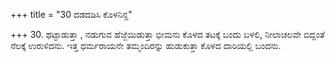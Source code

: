 +++
title = "30 ದಡದಡಿಸಿ ಕೊಳನಿನ್ದ"

+++
30. ಥಟ್ಟಾಡುತ್ತಾ , ನಡುಗುವ  ಹೆಜ್ಜೆಯಿಡುತ್ತಾ ಭೀಮನು ಕೊಳದ ತಟಕ್ಕೆ ಬಂದು ಬಳಲಿ, ನೀಲಾಚಲವೇ ಬಿದ್ದಂತೆ ನೆಲಕ್ಕೆ ಉರುಳಿದನು. ಇತ್ತ ಧರ್ಮರಾಯನೇ ತಮ್ಮಂದಿರನ್ನು ಹುಡುಕುತ್ತಾ ಕೊಳದ ದಾರಿಯಲ್ಲಿ ಬಂದನು.